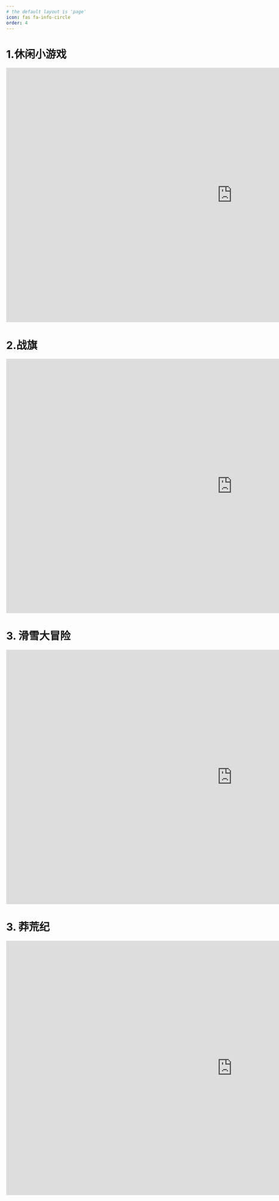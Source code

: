 ```yaml
---
# the default layout is 'page'
icon: fas fa-info-circle
order: 4
---
```


# 1.休闲小游戏

<iframe width="1212" height="682" src="https://www.youtube.com/embed/UWUns5kNI5U?si=kbGfDBkQJVvIPDAr" title="YouTube video player" frameborder="0" allow="accelerometer; autoplay; clipboard-write; encrypted-media; gyroscope; picture-in-picture; web-share" allowfullscreen></iframe>



# 2.战旗

<iframe width="1212" height="682" src="https://www.youtube.com/embed/ZMi2y_uwIZ0" title="游戏开发" frameborder="0" allow="accelerometer; autoplay; clipboard-write; encrypted-media; gyroscope; picture-in-picture; web-share" allowfullscreen></iframe>



# 3. 滑雪大冒险
<iframe width="1212" height="682" src="https://www.youtube.com/embed/zENaM1sFVnI?si=T95W0-8-S1HyNkob" title="YouTube video player" frameborder="0" allow="accelerometer; autoplay; clipboard-write; encrypted-media; gyroscope; picture-in-picture; web-share" allowfullscreen></iframe>



# 3. 莽荒纪
<iframe width="1212" height="682" src="https://www.youtube.com/embed/tAdTVKPsXbQ?si=Ba22rapynUyIuO2s" title="YouTube video player" frameborder="0" allow="accelerometer; autoplay; clipboard-write; encrypted-media; gyroscope; picture-in-picture; web-share" allowfullscreen></iframe>
